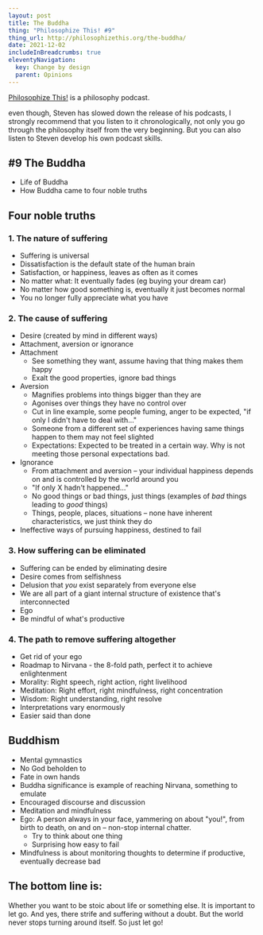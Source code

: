 ```yaml
---
layout: post
title: The Buddha
thing: "Philosophize This! #9"
thing_url: http://philosophizethis.org/the-buddha/
date: 2021-12-02
includeInBreadcrumbs: true
eleventyNavigation:
  key: Change by design
  parent: Opinions
---
```


[Philosophize This!](http://philosophizethis.org/) is a philosophy podcast.

even though, Steven has slowed down the release of his podcasts, I strongly recommend that you listen to it chronologically, not only you go through the philosophy itself from the very beginning. But you can also listen to Steven develop his own podcast skills.

## #9 The Buddha

- Life of Buddha
- How Buddha came to four noble truths

## Four noble truths

### 1. The nature of suffering

- Suffering is universal
- Dissatisfaction is the default state of the human brain
- Satisfaction, or happiness, leaves as often as it comes
- No matter what: It eventually fades (eg buying your dream car)
- No matter how good something is, eventually it just becomes normal
- You no longer fully appreciate what you have

### 2. The cause of suffering

- Desire (created by mind in different ways)
- Attachment, aversion or ignorance
- Attachment
  - See something they want, assume having that thing makes them happy
  - Exalt the good properties, ignore bad things
- Aversion
  - Magnifies problems into things bigger than they are
  - Agonises over things they have no control over
  - Cut in line example, some people fuming, anger to be expected, "if only I didn't have to deal with…"
  - Someone from a different set of experiences having same things happen to them may not feel slighted
  - Expectations: Expected to be treated in a certain way. Why is not meeting those personal expectations bad.
- Ignorance
  - From attachment and aversion – your individual happiness depends on and is controlled by the world around you
  - "If only X hadn't happened…"
  - No good things or bad things, just things (examples of _bad_ things leading to _good_ things)
  - Things, people, places, situations – none have inherent characteristics, we just think they do
- Ineffective ways of pursuing happiness, destined to fail

### 3. How suffering can be eliminated

- Suffering can be ended by eliminating desire
- Desire comes from selfishness
- Delusion that _you_ exist separately from everyone else
- We are all part of a giant internal structure of existence that's interconnected
- Ego
- Be mindful of what's productive

### 4. The path to remove suffering altogether

- Get rid of your ego
- Roadmap to Nirvana - the 8-fold path, perfect it to achieve enlightenment
- Morality: Right speech, right action, right livelihood
- Meditation: Right effort, right mindfulness, right concentration
- Wisdom: Right understanding, right resolve
- Interpretations vary enormously
- Easier said than done

## Buddhism

- Mental gymnastics
- No God beholden to
- Fate in own hands
- Buddha significance is example of reaching Nirvana, something to emulate
- Encouraged discourse and discussion
- Meditation and mindfulness
- Ego: A person always in your face, yammering on about "you!", from birth to death, on and on – non-stop internal chatter.
  - Try to think about one thing
  - Surprising how easy to fail
- Mindfulness is about monitoring thoughts to determine if productive, eventually decrease bad

## The bottom line is:

Whether you want to be stoic about life or something else. It is important to let go. And yes, there strife and suffering without a doubt. But the world never stops turning around itself. So just let go!
